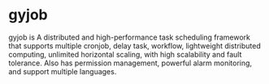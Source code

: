 # gyjob
gyjob is A distributed and high-performance task scheduling framework that supports multiple cronjob, delay task, workflow, lightweight distributed computing, unlimited horizontal scaling, with high scalability and fault tolerance. Also has permission management, powerful alarm monitoring, and support multiple languages.
